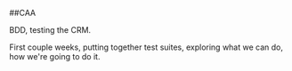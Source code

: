 ##CAA

BDD, testing the CRM. 

First couple weeks, putting together test suites, exploring what we can do, how we're going to do it.